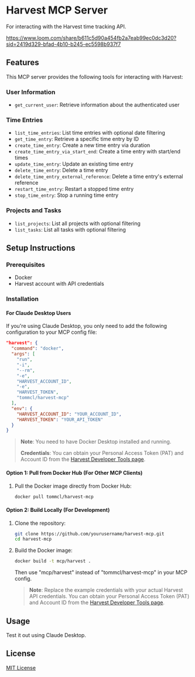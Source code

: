 # Harvest MCP Server
For interacting with the Harvest time tracking API.

https://www.loom.com/share/b611c5d90a454fb2a7eab99ec0dc3d20?sid=2419d329-bfad-4b10-b245-ec5598b937f7

## Features

This MCP server provides the following tools for interacting with Harvest:

### User Information
- `get_current_user`: Retrieve information about the authenticated user

### Time Entries
- `list_time_entries`: List time entries with optional date filtering
- `get_time_entry`: Retrieve a specific time entry by ID
- `create_time_entry`: Create a new time entry via duration
- `create_time_entry_via_start_end`: Create a time entry with start/end times
- `update_time_entry`: Update an existing time entry
- `delete_time_entry`: Delete a time entry
- `delete_time_entry_external_reference`: Delete a time entry's external reference
- `restart_time_entry`: Restart a stopped time entry
- `stop_time_entry`: Stop a running time entry

### Projects and Tasks
- `list_projects`: List all projects with optional filtering
- `list_tasks`: List all tasks with optional filtering

## Setup Instructions

### Prerequisites
- Docker
- Harvest account with API credentials

### Installation

#### For Claude Desktop Users

If you're using Claude Desktop, you only need to add the following configuration to your MCP config file:

```json
"harvest": {
  "command": "docker",
  "args": [
    "run",
    "-i",
    "--rm",
    "-e",
    "HARVEST_ACCOUNT_ID",
    "-e",
    "HARVEST_TOKEN",
    "tommcl/harvest-mcp"
  ],
  "env": {
    "HARVEST_ACCOUNT_ID": "YOUR_ACCOUNT_ID",
    "HARVEST_TOKEN": "YOUR_API_TOKEN"
  }
}
```

> **Note**: You need to have Docker Desktop installed and running.
>
> **Credentials**: You can obtain your Personal Access Token (PAT) and Account ID from the [Harvest Developer Tools page](https://id.getharvest.com/developers).

#### Option 1: Pull from Docker Hub (For Other MCP Clients)

1. Pull the Docker image directly from Docker Hub:
   ```bash
   docker pull tommcl/harvest-mcp
   ```

#### Option 2: Build Locally (For Development)

1. Clone the repository:
   ```bash
   git clone https://github.com/yourusername/harvest-mcp.git
   cd harvest-mcp
   ```

2. Build the Docker image:
   ```bash
   docker build -t mcp/harvest .
   ```

   Then use "mcp/harvest" instead of "tommcl/harvest-mcp" in your MCP config.

   > **Note**: Replace the example credentials with your actual Harvest API credentials. You can obtain your Personal Access Token (PAT) and Account ID from the [Harvest Developer Tools page](https://id.getharvest.com/developers).

## Usage
Test it out using Claude Desktop.

## License

[MIT License](LICENSE)
